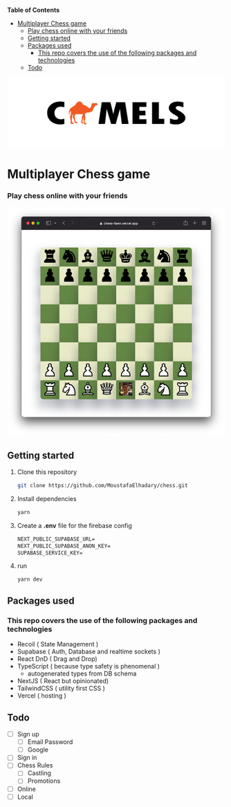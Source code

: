 <!-- START doctoc generated TOC please keep comment here to allow auto update -->
<!-- DON'T EDIT THIS SECTION, INSTEAD RE-RUN doctoc TO UPDATE -->
**Table of Contents**

- [Multiplayer Chess game](#multiplayer-chess-game)
    - [Play chess online with your friends](#play-chess-online-with-your-friends)
  - [Getting started](#getting-started)
  - [Packages used](#packages-used)
    - [This repo covers the use of the following packages and technologies](#this-repo-covers-the-use-of-the-following-packages-and-technologies)
  - [Todo](#todo)

<!-- END doctoc generated TOC please keep comment here to allow auto update -->

![alt text](public/assets/logo.png)

# Multiplayer Chess game


### Play chess online with your friends

![alt text](public/assets/sample_game.png)


## Getting started

1. Clone this repository

   ```bash
   git clone https://github.com/MoustafaElhadary/chess.git
   ```

2. Install dependencies

      ```bash
      yarn
      ```
3. Create a **.env** file for the firebase config

    ```env
    NEXT_PUBLIC_SUPABASE_URL=
    NEXT_PUBLIC_SUPABASE_ANON_KEY=
    SUPABASE_SERVICE_KEY=
    ```
1. run 

      ```bash
      yarn dev
      ```

## Packages used
### This repo covers the use of the following packages and technologies 

  - Recoil ( State Management )
  - Supabase ( Auth, Database and realtime sockets )
  - React DnD ( Drag and Drop)
  - TypeScript ( because type safety is phenomenal )
    - autogenerated types from DB schema
  - NextJS ( React but opinionated)
  - TailwindCSS ( utility first CSS )
  - Vercel ( hosting )



## Todo

- [ ] Sign up
  - [ ] Email Password
  - [ ] Google
- [ ] Sign in
- [ ] Chess Rules
  - [ ] Castling
  - [ ] Promotions
- [ ] Online
- [ ] Local